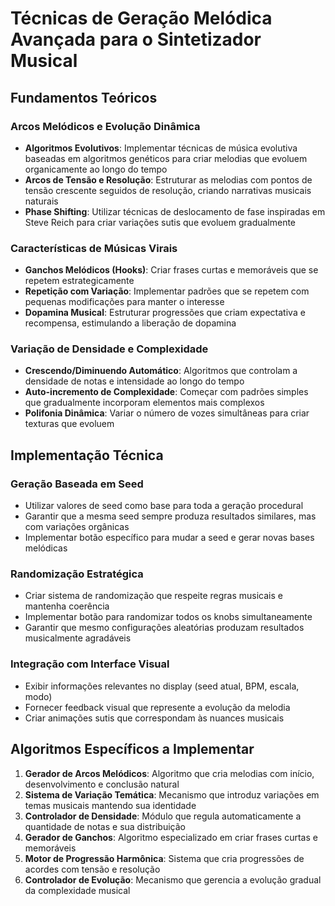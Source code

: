 # Técnicas de Geração Melódica Avançada para o Sintetizador Musical

## Fundamentos Teóricos

### Arcos Melódicos e Evolução Dinâmica
- **Algoritmos Evolutivos**: Implementar técnicas de música evolutiva baseadas em algoritmos genéticos para criar melodias que evoluem organicamente ao longo do tempo
- **Arcos de Tensão e Resolução**: Estruturar as melodias com pontos de tensão crescente seguidos de resolução, criando narrativas musicais naturais
- **Phase Shifting**: Utilizar técnicas de deslocamento de fase inspiradas em Steve Reich para criar variações sutis que evoluem gradualmente

### Características de Músicas Virais
- **Ganchos Melódicos (Hooks)**: Criar frases curtas e memoráveis que se repetem estrategicamente
- **Repetição com Variação**: Implementar padrões que se repetem com pequenas modificações para manter o interesse
- **Dopamina Musical**: Estruturar progressões que criam expectativa e recompensa, estimulando a liberação de dopamina

### Variação de Densidade e Complexidade
- **Crescendo/Diminuendo Automático**: Algoritmos que controlam a densidade de notas e intensidade ao longo do tempo
- **Auto-incremento de Complexidade**: Começar com padrões simples que gradualmente incorporam elementos mais complexos
- **Polifonia Dinâmica**: Variar o número de vozes simultâneas para criar texturas que evoluem

## Implementação Técnica

### Geração Baseada em Seed
- Utilizar valores de seed como base para toda a geração procedural
- Garantir que a mesma seed sempre produza resultados similares, mas com variações orgânicas
- Implementar botão específico para mudar a seed e gerar novas bases melódicas

### Randomização Estratégica
- Criar sistema de randomização que respeite regras musicais e mantenha coerência
- Implementar botão para randomizar todos os knobs simultaneamente
- Garantir que mesmo configurações aleatórias produzam resultados musicalmente agradáveis

### Integração com Interface Visual
- Exibir informações relevantes no display (seed atual, BPM, escala, modo)
- Fornecer feedback visual que represente a evolução da melodia
- Criar animações sutis que correspondam às nuances musicais

## Algoritmos Específicos a Implementar

1. **Gerador de Arcos Melódicos**: Algoritmo que cria melodias com início, desenvolvimento e conclusão natural
2. **Sistema de Variação Temática**: Mecanismo que introduz variações em temas musicais mantendo sua identidade
3. **Controlador de Densidade**: Módulo que regula automaticamente a quantidade de notas e sua distribuição
4. **Gerador de Ganchos**: Algoritmo especializado em criar frases curtas e memoráveis
5. **Motor de Progressão Harmônica**: Sistema que cria progressões de acordes com tensão e resolução
6. **Controlador de Evolução**: Mecanismo que gerencia a evolução gradual da complexidade musical

